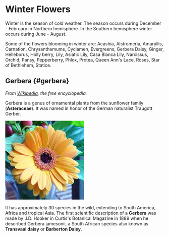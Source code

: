# Winter Flowers
Winter is the season of cold weather. The season occurs during December - February in Northern hemisphere.
In the Southern hemisphere winter occurs during June - August. 

Some of the flowers blooming in winter are: Acashia, Alstromeria, Amaryllis, Carnation, Chrysanthemums,
Cyclamen, Evergreens, <a hef="gerbera">Gerbera</a> Daisy, Ginger, Helleborus, Holly berry, Lily, Asiatic Lily, Casa Blanca Lily, Narcissus, Orchid, Pansy, Pepperberry, Phlox, Protea, Queen Ann's Lace, Roses, Star of Bethlehem, Statice. 

## Gerbera {#gerbera}
*From [Wikipedia](https://www.wikipedia.org/), the free encyclopedia.*

Gerbera is a genus of ornamental plants from the sunflower family (**Asteraceae**). It was named in honor of the German naturalist Traugott Gerber.

![../images/Gerbera.jpg](../images/Gerbera.jpg)

It has approximately 30 species in the wild, extending to South America, Africa and tropical Asia.
The first scientific description of a **Gerbera** was made by J.D. Hooker in Curtis's Botanical Magazine in 1889 when he described Gerbera jamesonii, a South African species also known as **Transvaal daisy** or **Barberton Daisy**.